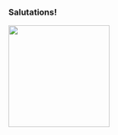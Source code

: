### Salutations!

<a href="https://github.com/anuraghazra/github-readme-stats">
  <img
    height=200
    align="center"
    src="https://github-readme-stats-kappa-lilac-89.vercel.app/api/top-langs/?username=hesamzkr&layout=compact&count_private=true&theme=radical&exclude_repo=github-readme-stats,SoftwareSytems,NetworkSystems&include_orgs=true&hide=blade"
    />
</a>

<!--
**hesamzkr/hesamzkr** is a ✨ _special_ ✨ repository because its `README.md` (this file) appears on your GitHub profile.

Here are some ideas to get you started:

- 🔭 I’m currently working on ...
- 🌱 I’m currently learning ...
- 👯 I’m looking to collaborate on ...
- 🤔 I’m looking for help with ...
- 💬 Ask me about ...
- 📫 How to reach me: ...
- 😄 Pronouns: ...
- ⚡ Fun fact: ...
-->
